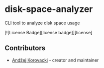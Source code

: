 # disk-space-analyzer

CLI tool to analyze disk space usage

[![License Badge][license badge]][license]

## Contributors

- [Andžej Korovacki](https://github.com/unknovvn) - creator and maintainer